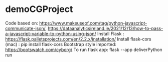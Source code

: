 # demoCGProject
Code based on: https://www.makeuseof.com/tag/python-javascript-communicate-json/, https://dataanalyticsireland.ie/2021/12/13/how-to-pass-a-javascript-variable-to-python-using-json/ 
Install Flask : https://flask.palletsprojects.com/en/2.2.x/installation/
Install flask-cors (mac) : pip install flask-cors
Bootstrap style imported: https://bootswatch.com/cyborg/ 
To run flask app: flask --app deliverPython run
